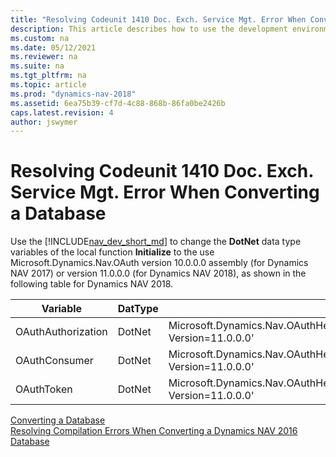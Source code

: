 ```yaml
---
title: "Resolving Codeunit 1410 Doc. Exch. Service Mgt. Error When Converting a Database"
description: This article describes how to use the development environment to change the DotNet data type variables.
ms.custom: na
ms.date: 05/12/2021
ms.reviewer: na
ms.suite: na
ms.tgt_pltfrm: na
ms.topic: article
ms.prod: "dynamics-nav-2018"
ms.assetid: 6ea75b39-cf7d-4c88-868b-86fa0be2426b
caps.latest.revision: 4
author: jswymer
---
```


# Resolving Codeunit 1410 Doc. Exch. Service Mgt. Error When Converting a Database
Use the [!INCLUDE[nav_dev_short_md](includes/nav_dev_short_md.md)] to change the **DotNet** data type variables of the local function **Initialize** to the use Microsoft.Dynamics.Nav.OAuth version 10.0.0.0 assembly (for Dynamics NAV 2017) or version 11.0.0.0 (for Dynamics NAV 2018), as shown in the following table for Dynamics NAV 2018.

|  Variable  |  DatType  |  Subtype  |
|------------|-----------|-----------|
|OAuthAuthorization|DotNet|Microsoft.Dynamics.Nav.OAuthHelper.OAuthAuthorization.'Microsoft.Dynamics.Nav.OAuth, Version=11.0.0.0'|
|OAuthConsumer|DotNet|Microsoft.Dynamics.Nav.OAuthHelper.Consumer.'Microsoft.Dynamics.Nav.OAuth, Version=11.0.0.0'|
|OAuthToken|DotNet|Microsoft.Dynamics.Nav.OAuthHelper.Token.'Microsoft.Dynamics.Nav.OAuth, Version=11.0.0.0'|

 [Converting a Database](Converting-a-Database.md)  
 [Resolving Compilation Errors When Converting a Dynamics NAV 2016 Database](Resolve-Compile-Errors-When-Converting-Dynamics-NAV-2016-Database.md)  

